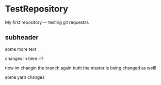 # TestRepository

My first repository -- testing git requestss

## subheader

some more text

changes in here =?

now im changin the branch again buttt the master is being changed as well!

some yarn changes